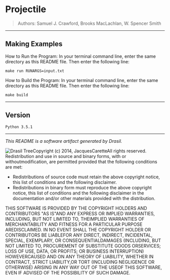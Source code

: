 # Projectile 
> Authors:  Samuel J. Crawford, Brooks MacLachlan, W. Spencer Smith

------------------------------------------------------------
## Making Examples 
 How to Run the Program:
In your terminal command line, enter the same directory as this README file. Then enter the following line:
```
make run RUNARGS=input.txt
```

How to Build the Program:
In your terminal command line, enter the same directory as this README file. Then enter the following line:
```
make build
```

------------------------------------------------------------
## Version 
 `Python 3.5.1`




------------------------------------------------------------
*This README is a software artifact generated by Drasil.*

![Drasil Tree](../../../../drasil-website/WebInfo/images/Icon.png)Copyright (c) 2014, JacquesCaretteAll rights reserved.
 Redistribution and use in source and binary forms, with or withoutmodification, are permitted provided that the following conditions are met:
 * Redistributions of source code must retain the above copyright notice, this  list of conditions and the following disclaimer.
 * Redistributions in binary form must reproduce the above copyright notice,  this list of conditions and the following disclaimer in the documentation  and/or other materials provided with the distribution.

 THIS SOFTWARE IS PROVIDED BY THE COPYRIGHT HOLDERS AND CONTRIBUTORS "AS IS"AND ANY EXPRESS OR IMPLIED WARRANTIES, INCLUDING, BUT NOT LIMITED TO, THEIMPLIED WARRANTIES OF MERCHANTABILITY AND FITNESS FOR A PARTICULAR PURPOSE AREDISCLAIMED. IN NO EVENT SHALL THE COPYRIGHT HOLDER OR CONTRIBUTORS BE LIABLEFOR ANY DIRECT, INDIRECT, INCIDENTAL, SPECIAL, EXEMPLARY, OR CONSEQUENTIALDAMAGES (INCLUDING, BUT NOT LIMITED TO, PROCUREMENT OF SUBSTITUTE GOODS ORSERVICES; LOSS OF USE, DATA, OR PROFITS; OR BUSINESS INTERRUPTION) HOWEVERCAUSED AND ON ANY THEORY OF LIABILITY, WHETHER IN CONTRACT, STRICT LIABILITY,OR TORT (INCLUDING NEGLIGENCE OR OTHERWISE) ARISING IN ANY WAY OUT OF THE USEOF THIS SOFTWARE, EVEN IF ADVISED OF THE POSSIBILITY OF SUCH DAMAGE.
